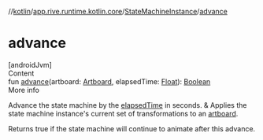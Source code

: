 //[kotlin](../../../index.md)/[app.rive.runtime.kotlin.core](../index.md)/[StateMachineInstance](index.md)/[advance](advance.md)



# advance  
[androidJvm]  
Content  
fun [advance](advance.md)(artboard: [Artboard](../-artboard/index.md), elapsedTime: [Float](https://kotlinlang.org/api/latest/jvm/stdlib/kotlin/-float/index.html)): [Boolean](https://kotlinlang.org/api/latest/jvm/stdlib/kotlin/-boolean/index.html)  
More info  


Advance the state machine by the [elapsedTime](advance.md) in seconds. & Applies the state machine instance's current set of transformations to an [artboard](advance.md).



Returns true if the state machine will continue to animate after this advance.

  




